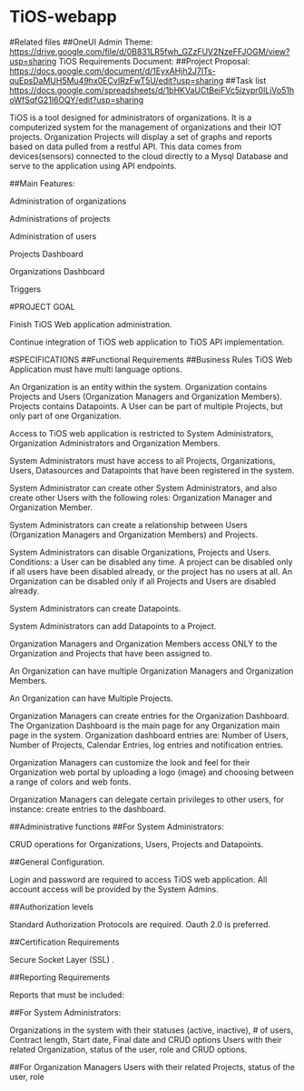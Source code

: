 # TiOS-webapp

#Related files
##OneUI Admin Theme: 
https://drive.google.com/file/d/0B831LR5fwh_GZzFUV2NzeFFJOGM/view?usp=sharing
TiOS Requirements Document:
##Project Proposal:
https://docs.google.com/document/d/1EyxAHjh2J7lTs-quEpsDaMUH5Mu49hx0ECvIRzFwT5U/edit?usp=sharing
##Task list
https://docs.google.com/spreadsheets/d/1bHKVaUCtBeiFVc5izvpr0lLjVo51hoWfSqfG21l6OQY/edit?usp=sharing

TiOS is a tool designed for administrators of organizations. It is a computerized system for the management of organizations and their IOT projects.
Organization Projects will display a set of graphs and reports based on data pulled from a restful API. This data comes from devices(sensors) connected to the cloud directly to a Mysql Database and serve to the application using API endpoints.

##Main Features:

Administration of organizations

Administrations of projects

Administration of users

Projects Dashboard

Organizations Dashboard

Triggers

#PROJECT GOAL

Finish TiOS Web application administration.

Continue integration of TiOS web application to TiOS API implementation.

#SPECIFICATIONS
##Functional Requirements
##Business Rules
TiOS Web Application must have multi language options.

An Organization is an entity within the system. Organization contains Projects and Users (Organization Managers and Organization Members). Projects contains Datapoints. A User can be part of multiple Projects, but only part of one Organization. 

Access to TiOS web application is restricted to System Administrators, Organization Administrators and Organization Members.

System Administrators must have access to all Projects, Organizations, Users, Datasources and Datapoints that have been registered in the system.

System Administrator can create other System Administrators, and also create other Users with the following roles: Organization Manager and Organization Member.

System Administrators can create a relationship between Users (Organization Managers and Organization Members) and Projects.

System Administrators can disable Organizations, Projects and Users. Conditions: a User can be disabled any time. A project can be disabled only if all users have been disabled already, or the project has no users at all. An Organization can be disabled only if all Projects and Users are disabled already.

System Administrators can create Datapoints.

System Administrators can add Datapoints to a Project.

Organization Managers and Organization Members access ONLY to the Organization and Projects that have been assigned to.

An Organization can have multiple Organization Managers and Organization Members.

An Organization can have Multiple Projects.

Organization Managers can create entries for the Organization Dashboard. The Organization Dashboard is the main page for any Organization main page in the system. Organization dashboard entries are: Number of Users, Number of Projects, Calendar Entries, log entries and notification entries.

Organization Managers can  customize the look and feel for their Organization web portal by uploading a logo (image) and choosing between a range of colors and web fonts.

Organization Managers can delegate certain privileges to other users, for instance: create entries to the dashboard.

##Administrative functions
##For System Administrators:

CRUD operations for Organizations, Users, Projects and Datapoints. 

##General Configuration.

Login and password are required to access TiOS web application. All account access will be provided by the System Admins.

##Authorization levels

Standard Authorization Protocols are required. Oauth 2.0 is preferred.

##Certification Requirements

Secure Socket Layer (SSL) .

##Reporting Requirements

Reports that must be included:

##For System Administrators:

Organizations in the system with their statuses (active, inactive), # of users, Contract length, Start date, Final date and CRUD options
Users with their related Organization, status of the user, role and CRUD options.

##For Organization Managers
Users with their related Projects, status of the user, role 
